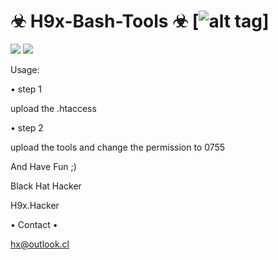 # ☣ H9x-Bash-Tools ☣ [![alt tag](http://icons.iconarchive.com/icons/dakirby309/simply-styled/32/OS-Linux-icon.png)]

<img src="https://i.imgur.com/l5su6sc.png" data-canonical-src="https://i.imgur.com/l5su6sc.png" style="max-width:100%;">

<img src="https://i.imgur.com/TUBl4TB.png" data-canonical-src="https://i.imgur.com/TUBl4TB.png" style="max-width:100%;">


Usage:

• step 1

upload the .htaccess

• step 2

upload the tools and change the permission to 0755 

And Have Fun ;)

Black Hat Hacker

H9x.Hacker

• Contact •

hx@outlook.cl
